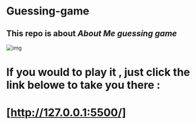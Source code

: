 # Guessing-game
## This repo is about   *About Me guessing game*
 ![img](https://en.islcollective.com/preview/201211/f/guessing-game-ppt-activities-promoting-classroom-dynamics-group-form_36549_1.jpg)
 # If you would to play it , just click the link belowe to take you there :
# [http://127.0.0.1:5500/]
